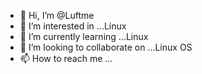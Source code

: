 - 👋 Hi, I’m @Luftme
- 👀 I’m interested in ...Linux
- 🌱 I’m currently learning ...Linux
- 💞️ I’m looking to collaborate on ...Linux OS
- 📫 How to reach me ...

<!---
Luftme/Luftme is a ✨ special ✨ repository because its `README.md` (this file) appears on your GitHub profile.
You can click the Preview link to take a look at your changes.
--->
